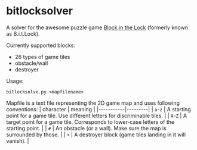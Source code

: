 # bitlocksolver
A solver for the awesome puzzle game [Block in the Lock](https://store.steampowered.com/app/1138990/Block_in_the_Lock/) (formerly known as B.i.t.Lock).

Currently supported blocks:
- 26 types of game tiles
- obstacle/wall
- destroyer

Usage:
```
bitlocksolve.py <mapfilename>
```

Mapfile is a text file representing the 2D game map and uses following conventions:
| character | meaning |
|-----------|---------|
| `a`-`z`   | A starting point for a game tile. Use different letters for discriminable tiles. |
| `A`-`Z`   | A target point for a game tile. Corresponds to lower-case letters of the starting point. |
| `#`       | An obstacle (or a wall). Make sure the map is surrounded by those. |
| `+`       | A destroyer block (game tiles landing in it will vanish). |
